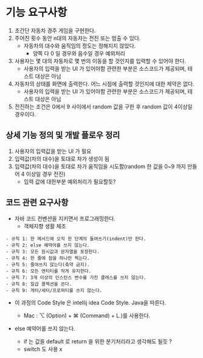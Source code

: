 # 기능 요구사항

1. 초간단 자동차 경주 게임을 구현한다.
2. 주어진 횟수 동안 n대의 자동차는 전진 또는 멈출 수 있다.
    - 자동차의 대수와 움직임의 정도는 정해지지 않았다.
        - 양쪽 다 0 일 경우와 음수일 경우 예외처리
3. 사용자는 몇 대의 자동차로 몇 번의 이동을 할 것인지를 입력할 수 있어야 한다.
    - 사용자의 입력을 받는 UI 가 있어야함 관련한 부분은 소스코드가 제공되며, 테스트 대상은 아님
4. 자동차의 상태를 화면에 출력한다. 어느 시점에 출력할 것인지에 대한 제약은 없다.
    - 사용자의 입력을 받는 UI 가 있어야함 관련한 부분은 소스코드가 제공되며, 테스트 대상은 아님
5. 전진하는 조건은 0에서 9 사이에서 random 값을 구한 후 random 값이 4이상일 경우이다.

## 상세 기능 정의 및 개발 플로우 정리

1. 사용자의 입력값을 받는 UI 가 필요
2. 입력값(차의 대수)을 토대로 차가 생성이 됨
3. 입력값(차의 대수)을 토대로 차가 움직임을 시도함(random 한 값을 0~9 까지 만들어 4 이상일 경우 전진)
    - 입력 값에 대한부분 예외처리가 필요할듯?

## 코드 관련 요구사항

- 자바 코드 컨벤션을 지키면서 프로그래밍한다.
    - 객체지향 생활 체조

```text
- 규칙 1: 한 메서드에 오직 한 단계의 들여쓰기(indent)만 한다. 
- 규칙 2: else 예약어를 쓰지 않는다. 
- 규칙 3: 모든 원시값과 문자열을 포장한다. 
- 규칙 4: 한 줄에 점을 하나만 찍는다. 
- 규칙 5: 줄여쓰지 않는다(축약 금지). 
- 규칙 6: 모든 엔티티를 작게 유지한다. 
- 규칙 7: 3개 이상의 인스턴스 변수를 가진 클래스를 쓰지 않는다. 
- 규칙 8: 일급 콜렉션을 쓴다. 
- 규칙 9: 게터/세터/프로퍼티를 쓰지 않는다. 
```

- 이 과정의 Code Style 은 intellij idea Code Style. Java을 따른다.
    - Mac : ⌥ (Option) + ⌘ (Command) + L.)를 사용한다.

- else 예약어를 쓰지 않는다.
    - if 는 값을 default 로 return 을 위한 분기처리라고 생각해도 될듯 ?
    - switch 도 사용 x
